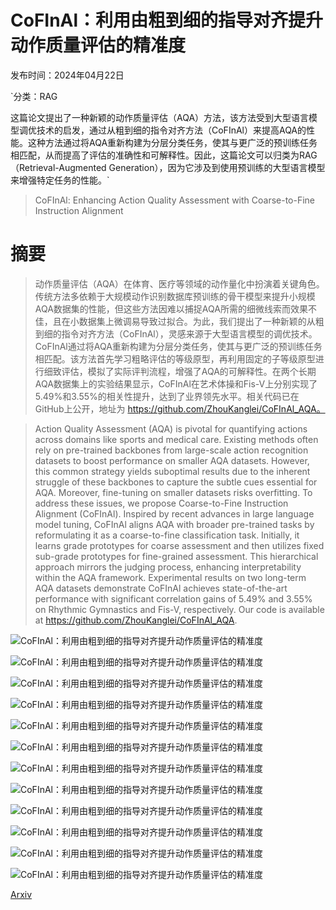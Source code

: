 # CoFInAl：利用由粗到细的指导对齐提升动作质量评估的精准度

发布时间：2024年04月22日

`分类：RAG

这篇论文提出了一种新颖的动作质量评估（AQA）方法，该方法受到大型语言模型调优技术的启发，通过从粗到细的指令对齐方法（CoFInAl）来提高AQA的性能。这种方法通过将AQA重新构建为分层分类任务，使其与更广泛的预训练任务相匹配，从而提高了评估的准确性和可解释性。因此，这篇论文可以归类为RAG（Retrieval-Augmented Generation），因为它涉及到使用预训练的大型语言模型来增强特定任务的性能。`

> CoFInAl: Enhancing Action Quality Assessment with Coarse-to-Fine Instruction Alignment

# 摘要

> 动作质量评估（AQA）在体育、医疗等领域的动作量化中扮演着关键角色。传统方法多依赖于大规模动作识别数据库预训练的骨干模型来提升小规模AQA数据集的性能，但这些方法因难以捕捉AQA所需的细微线索而效果不佳，且在小数据集上微调易导致过拟合。为此，我们提出了一种新颖的从粗到细的指令对齐方法（CoFInAl），灵感来源于大型语言模型的调优技术。CoFInAl通过将AQA重新构建为分层分类任务，使其与更广泛的预训练任务相匹配。该方法首先学习粗略评估的等级原型，再利用固定的子等级原型进行细致评估，模拟了实际评判流程，增强了AQA的可解释性。在两个长期AQA数据集上的实验结果显示，CoFInAl在艺术体操和Fis-V上分别实现了5.49%和3.55%的相关性提升，达到了业界领先水平。相关代码已在GitHub上公开，地址为 https://github.com/ZhouKanglei/CoFInAl_AQA。

> Action Quality Assessment (AQA) is pivotal for quantifying actions across domains like sports and medical care. Existing methods often rely on pre-trained backbones from large-scale action recognition datasets to boost performance on smaller AQA datasets. However, this common strategy yields suboptimal results due to the inherent struggle of these backbones to capture the subtle cues essential for AQA. Moreover, fine-tuning on smaller datasets risks overfitting. To address these issues, we propose Coarse-to-Fine Instruction Alignment (CoFInAl). Inspired by recent advances in large language model tuning, CoFInAl aligns AQA with broader pre-trained tasks by reformulating it as a coarse-to-fine classification task. Initially, it learns grade prototypes for coarse assessment and then utilizes fixed sub-grade prototypes for fine-grained assessment. This hierarchical approach mirrors the judging process, enhancing interpretability within the AQA framework. Experimental results on two long-term AQA datasets demonstrate CoFInAl achieves state-of-the-art performance with significant correlation gains of 5.49% and 3.55% on Rhythmic Gymnastics and Fis-V, respectively. Our code is available at https://github.com/ZhouKanglei/CoFInAl_AQA.

![CoFInAl：利用由粗到细的指导对齐提升动作质量评估的精准度](../../../paper_images/2404.13999/x1.png)

![CoFInAl：利用由粗到细的指导对齐提升动作质量评估的精准度](../../../paper_images/2404.13999/x2.png)

![CoFInAl：利用由粗到细的指导对齐提升动作质量评估的精准度](../../../paper_images/2404.13999/x3.png)

![CoFInAl：利用由粗到细的指导对齐提升动作质量评估的精准度](../../../paper_images/2404.13999/x4.png)

![CoFInAl：利用由粗到细的指导对齐提升动作质量评估的精准度](../../../paper_images/2404.13999/x5.png)

![CoFInAl：利用由粗到细的指导对齐提升动作质量评估的精准度](../../../paper_images/2404.13999/x6.png)

![CoFInAl：利用由粗到细的指导对齐提升动作质量评估的精准度](../../../paper_images/2404.13999/x7.png)

![CoFInAl：利用由粗到细的指导对齐提升动作质量评估的精准度](../../../paper_images/2404.13999/x8.png)

![CoFInAl：利用由粗到细的指导对齐提升动作质量评估的精准度](../../../paper_images/2404.13999/x9.png)

![CoFInAl：利用由粗到细的指导对齐提升动作质量评估的精准度](../../../paper_images/2404.13999/x10.png)

![CoFInAl：利用由粗到细的指导对齐提升动作质量评估的精准度](../../../paper_images/2404.13999/x11.png)

![CoFInAl：利用由粗到细的指导对齐提升动作质量评估的精准度](../../../paper_images/2404.13999/x12.png)

[Arxiv](https://arxiv.org/abs/2404.13999)